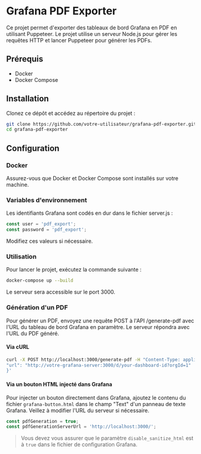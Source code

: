# Grafana PDF Exporter

Ce projet permet d'exporter des tableaux de bord Grafana en PDF en utilisant Puppeteer. Le projet utilise un serveur Node.js pour gérer les requêtes HTTP et lancer Puppeteer pour générer les PDFs.

## Prérequis

- Docker
- Docker Compose

## Installation

Clonez ce dépôt et accédez au répertoire du projet :

```bash
git clone https://github.com/votre-utilisateur/grafana-pdf-exporter.git
cd grafana-pdf-exporter
```

## Configuration
### Docker
Assurez-vous que Docker et Docker Compose sont installés sur votre machine.

### Variables d'environnement
Les identifiants Grafana sont codés en dur dans le fichier server.js :

```javascript
const user = 'pdf_export';
const password = 'pdf_export';
```
Modifiez ces valeurs si nécessaire.

### Utilisation
Pour lancer le projet, exécutez la commande suivante :

```bash
docker-compose up --build
```
Le serveur sera accessible sur le port 3000.

### Génération d'un PDF
Pour générer un PDF, envoyez une requête POST à l'API /generate-pdf avec l'URL du tableau de bord Grafana en paramètre.
Le serveur répondra avec l'URL du PDF généré.

#### Via cURL
```bash
curl -X POST http://localhost:3000/generate-pdf -H "Content-Type: application/json" -d '{
"url": "http://votre-grafana-server:3000/d/your-dashboard-id?orgId=1"
}'
```
#### Via un bouton HTML injecté dans Grafana
Pour injecter un bouton directement dans Grafana, ajoutez le contenu du fichier `grafana-button.html` dans le champ "Text" d'un panneau de texte Grafana.
Veillez à modifier l'URL du serveur si nécessaire.
```javascript
const pdfGeneration = true;
const pdfGenerationServerUrl = 'http://localhost:3000/';
```
> Vous devez vous assurer que le paramètre ``disable_sanitize_html`` est à ``true`` dans le fichier de configuration Grafana.

